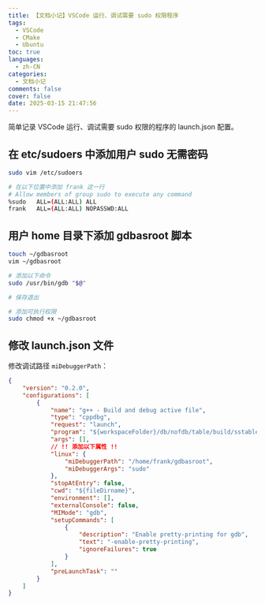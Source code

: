 ```yaml
---
title: 【文档小记】VSCode 运行、调试需要 sudo 权限程序
tags:
  - VSCode
  - CMake
  - Ubuntu
toc: true
languages:
  - zh-CN
categories:
  - 文档小记
comments: false
cover: false
date: 2025-03-15 21:47:56
---
```


简单记录 VSCode 运行、调试需要 sudo 权限的程序的 launch.json 配置。

<!-- more -->

## 在 etc/sudoers 中添加用户 sudo 无需密码

```bash
sudo vim /etc/sudoers

# 在以下位置中添加 frank 这一行
# Allow members of group sudo to execute any command
%sudo   ALL=(ALL:ALL) ALL
frank   ALL=(ALL:ALL) NOPASSWD:ALL
```

## 用户 home 目录下添加 gdbasroot 脚本

```bash
touch ~/gdbasroot
vim ~/gdbasroot

# 添加以下命令
sudo /usr/bin/gdb "$@"

# 保存退出

# 添加可执行权限
sudo chmod +x ~/gdbasroot
```

## 修改 launch.json 文件

修改调试路径 `miDebuggerPath`：

```json
{
    "version": "0.2.0",
    "configurations": [
        {
            "name": "g++ - Build and debug active file",
            "type": "cppdbg",
            "request": "launch",
            "program": "${workspaceFolder}/db/nofdb/table/build/sstable_manager_test",
            "args": [],
            // !! 添加以下属性 !!
            "linux": {
                "miDebuggerPath": "/home/frank/gdbasroot",
                "miDebuggerArgs": "sudo"
            },
            "stopAtEntry": false,
            "cwd": "${fileDirname}",
            "environment": [],
            "externalConsole": false,
            "MIMode": "gdb",
            "setupCommands": [
                {
                    "description": "Enable pretty-printing for gdb",
                    "text": "-enable-pretty-printing",
                    "ignoreFailures": true
                }
            ],
            "preLaunchTask": ""
        }
    ]
}
```
